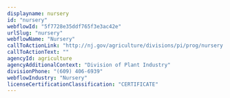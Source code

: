 ```yaml
---
displayname: nursery
id: "nursery"
webflowId: "5f7728e35ddf765f3e3ac42e"
urlSlug: "nursery"
webflowName: "Nursery"
callToActionLink: "http://nj.gov/agriculture/divisions/pi/prog/nursery.html"
callToActionText: ""
agencyId: agriculture
agencyAdditionalContext: "Division of Plant Industry"
divisionPhone: "(609) 406-6939"
webflowIndustry: "Nursery"
licenseCertificationClassification: "CERTIFICATE"
---
```


